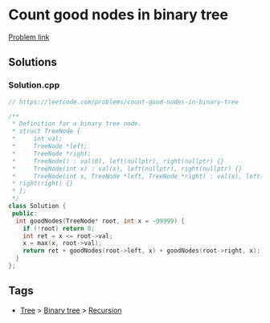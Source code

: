 # Count good nodes in binary tree

[Problem link](https://leetcode.com/problems/count-good-nodes-in-binary-tree)

## Solutions


### Solution.cpp
```cpp
// https://leetcode.com/problems/count-good-nodes-in-binary-tree

/**
 * Definition for a binary tree node.
 * struct TreeNode {
 *     int val;
 *     TreeNode *left;
 *     TreeNode *right;
 *     TreeNode() : val(0), left(nullptr), right(nullptr) {}
 *     TreeNode(int x) : val(x), left(nullptr), right(nullptr) {}
 *     TreeNode(int x, TreeNode *left, TreeNode *right) : val(x), left(left),
 * right(right) {}
 * };
 */
class Solution {
 public:
  int goodNodes(TreeNode* root, int x = -99999) {
    if (!root) return 0;
    int ret = x <= root->val;
    x = max(x, root->val);
    return ret + goodNodes(root->left, x) + goodNodes(root->right, x);
  }
};
```
## Tags

* [Tree](/Collections/tree.md#tree) > [Binary tree](/Collections/tree.md#binary-tree) > [Recursion](/Collections/tree.md#recursion)
